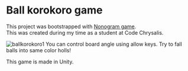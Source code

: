 # Ball korokoro game

This project was bootstrapped with [Nonogram game](https://nonogram-staging.herokuapp.com/).<br />
This was created during my time as a student at Code Chrysalis.

![ballkorokoro1](https://user-images.githubusercontent.com/63802620/97958847-6bedc300-1df1-11eb-8d99-2dd14ef216f2.gif)
You can control board angle using allow keys.
Try to fall balls into same color holls!

This game is made in Unity.
